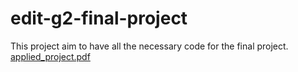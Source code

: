 # edit-g2-final-project

This project aim to have all the necessary code for the final project.
[applied_project.pdf](https://github.com/user-attachments/files/18254966/applied_project.pdf)
